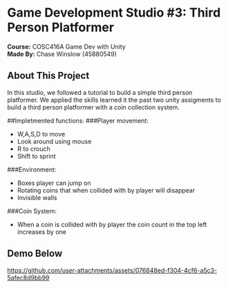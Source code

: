 # Game Development Studio #3:  Third Person Platformer

**Course:** COSC416A Game Dev with Unity  
**Made By:** Chase Winslow (45880549)

## About This Project

In this studio, we followed a tutorial to build a simple third person platformer. 
We applied the skills learned it the past two unity assigments to build a third person platformer with a coin collection system.

##Impletmented functions:
###Player movement: 
- W,A,S,D to move
- Look around using mouse
- R to crouch
- Shift to sprint

###Environment:
- Boxes player can jump on
- Rotating coins that when collided with by player will disappear
- Invisible walls

###Coin System:
- When a coin is collided with by player the coin count in the top left increases by one

## Demo Below

https://github.com/user-attachments/assets/076848ed-f304-4cf6-a5c3-5afec8d9bb99

